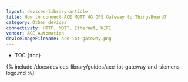 ```yaml
---
layout: devices-library-article
title: How to connect ACE MQTT 4G GPS Gateway to ThingsBoard?
category: Other devices
connectivity: HTTP, MQTT, Ethernet, WIFI
vendor: ACE Automation
deviceImageFileName: ace-iot-gateway.png
---
```



* TOC
{:toc}

{% include /docs/devices-library/guides/ace-iot-gateway-and-siemens-logo.md %}
